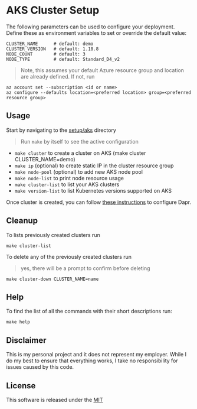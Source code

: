 # AKS Cluster Setup

The following parameters can be used to configure your deployment. Define these as environment variables to set or override the default value:

```shell
CLUSTER_NAME      # default: demo
CLUSTER_VERSION   # default: 1.18.8
NODE_COUNT        # default: 3
NODE_TYPE         # default: Standard_D4_v2
```

> Note, this assumes your default Azure resource group and location are already defined. If not, run

```shell
az account set --subscription <id or name>
az configure --defaults location=<preferred location> group=<preferred resource group>
```

## Usage

Start by navigating to the [setup/aks](./setup/aks) directory

> Run `make` by itself to see the active configuration 

* `make cluster` to create a cluster on AKS (make cluster CLUSTER_NAME=demo)
* `make ip` (optional) to create static IP in the cluster resource group
* `make node-pool` (optional) to add new AKS node pool
* `make node-list` to print node resource usage
* `make cluster-list` to list your AKS clusters
* `make version-list` to list Kubernetes versions supported on AKS

Once cluster is created, you can follow [these instructions](../) to configure Dapr.

## Cleanup

To lists previously created clusters run 

```shell
make cluster-list
```

To delete any of the previously created clusters run 

> yes, there will be a prompt to confirm before deleting

```shell
make cluster-down CLUSTER_NAME=name
```

## Help

To find the list of all the commands with their short descriptions run: 

```shell
make help
```

## Disclaimer

This is my personal project and it does not represent my employer. While I do my best to ensure that everything works, I take no responsibility for issues caused by this code.

## License

This software is released under the [MIT](../../LICENSE)